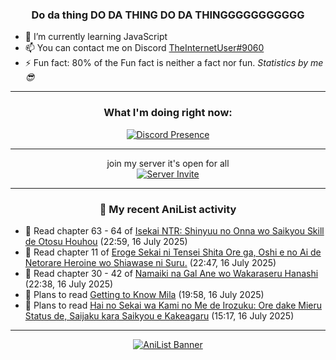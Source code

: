 <div align="center">

### Do da thing DO DA THING DO DA THINGGGGGGGGGGG
</div>

- 🌱 I’m currently learning JavaScript
- 📫 You can contact me on Discord [TheInternetUser#9060](https://discord.com/users/534117072796385300)
- ⚡ Fun fact: 80% of the Fun fact is neither a fact nor fun. _Statistics by me 😎_
<hr>

<div align="center">

### What I'm doing right now:
[![Discord Presence](https://lanyard.cnrad.dev/api/534117072796385300)](https://discord.com/users/534117072796385300)
<hr>

join my server it's open for all <br>
[![Server Invite](https://invidget.switchblade.xyz/bfYgVHxrSs)](https://discord.gg/bfYgVHxrSs)

<hr>
  
### 🌸 My recent AniList activity

</div>

<!-- ANILIST_ACTIVITY:start -->

-   📖 Read chapter 63 - 64 of [Isekai NTR: Shinyuu no Onna wo Saikyou Skill de Otosu Houhou](https://anilist.co/manga/115042) (22:59, 16 July 2025)
-   📖 Read chapter 11 of [Eroge Sekai ni Tensei Shita Ore ga, Oshi e no Ai de Netorare Heroine wo Shiawase ni Suru.](https://anilist.co/manga/184306) (22:47, 16 July 2025)
-   📖 Read chapter 30 - 42 of [Namaiki na Gal Ane wo Wakaraseru Hanashi](https://anilist.co/manga/179506) (22:38, 16 July 2025)
-   📖 Plans to read [Getting to Know Mila](https://anilist.co/manga/187366) (19:58, 16 July 2025)
-   📖 Plans to read [Hai no Sekai wa Kami no Me de Irozuku: Ore dake Mieru Status de, Saijaku kara Saikyou e Kakeagaru](https://anilist.co/manga/194615) (15:17, 16 July 2025)

<!-- ANILIST_ACTIVITY:end -->
<hr>

<div align="center">

[![AniList Banner](https://img.anili.st/User/929966)](https://anilist.co/user/TheInternetUser)

<!-- ![Profile views](https://gpvc.arturio.dev/TheInternetUse7) Since 2023-01-09 -->
<br>


</div>
